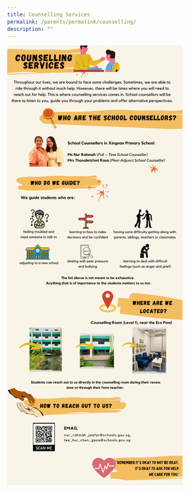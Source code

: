 ```yaml
---
title: Counselling Services
permalink: /parents/permalink/counselling/
description: ""
---
```

![](/images/Students/scscn3.png)